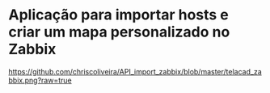 # Aplicação para importar hosts e criar um mapa personalizado no Zabbix

https://github.com/chriscoliveira/API_import_zabbix/blob/master/telacad_zabbix.png?raw=true
